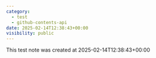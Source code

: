 ```yaml
---
category:
  - test
  - github-contents-api
date: 2025-02-14T12:38:43+00:00
visibility: public
---
```


This test note was created at 2025-02-14T12:38:43+00:00